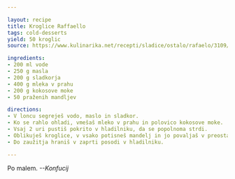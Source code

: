 ```yaml
---

layout: recipe
title: Kroglice Raffaello
tags: cold-desserts
yield: 50 kroglic
source: https://www.kulinarika.net/recepti/sladice/ostalo/rafaelo/3109/

ingredients:
- 200 ml vode
- 250 g masla
- 200 g sladkorja
- 400 g mleka v prahu
- 200 g kokosove moke
- 50 praženih mandljev

directions:
- V loncu segreješ vodo, maslo in sladkor.
- Ko se rahlo ohladi, vmešaš mleko v prahu in polovico kokosove moke.
- Vsaj 2 uri pustiš pokrito v hladilniku, da se popolnoma strdi.
- Oblikuješ kroglice, v vsako potisneš mandelj in jo povaljaš v preostanku kokosove moke.
- Do zaužitja hraniš v zaprti posodi v hladilniku.

---
```


Po malem. _--Konfucij_
